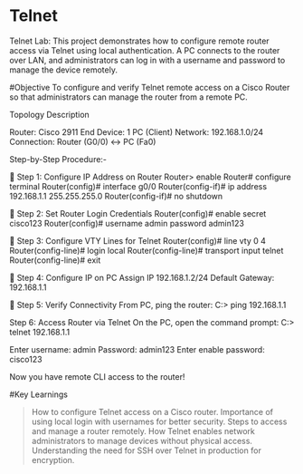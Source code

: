 # Telnet
  Telnet Lab: This project demonstrates how to configure remote router access via Telnet using local authentication. A PC connects to the router over LAN, and administrators can log in with a username and password to manage the device remotely.

#Objective
To configure and verify Telnet remote access on a Cisco Router so that administrators can manage the router from a remote PC.

 Topology Description

Router: Cisco 2911
End Device: 1 PC (Client)
Network: 192.168.1.0/24
Connection: Router (G0/0) ↔ PC (Fa0)

Step-by-Step Procedure:-

🔹 Step 1: Configure IP Address on Router
Router> enable
Router# configure terminal
Router(config)# interface g0/0
Router(config-if)# ip address 192.168.1.1 255.255.255.0
Router(config-if)# no shutdown

🔹 Step 2: Set Router Login Credentials
Router(config)# enable secret cisco123
Router(config)# username admin password admin123

🔹 Step 3: Configure VTY Lines for Telnet
Router(config)# line vty 0 4
Router(config-line)# login local
Router(config-line)# transport input telnet
Router(config-line)# exit

🔹 Step 4: Configure IP on PC
Assign IP 192.168.1.2/24
Default Gateway: 192.168.1.1

🔹 Step 5: Verify Connectivity
From PC, ping the router:
C:\> ping 192.168.1.1

Step 6: Access Router via Telnet
On the PC, open the command prompt:
C:\> telnet 192.168.1.1

Enter username: admin
Password: admin123
Enter enable password: cisco123

Now you have remote CLI access to the router!

#Key Learnings

>How to configure Telnet access on a Cisco router.
>Importance of using local login with usernames for better security.
>Steps to access and manage a router remotely.
>How Telnet enables network administrators to manage devices without physical access.
>Understanding the need for SSH over Telnet in production for encryption.
